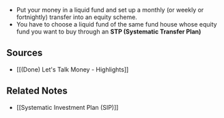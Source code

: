 - Put your money in a liquid fund and set up a monthly (or weekly or fortnightly) transfer into an equity scheme.
- You have to choose a liquid fund of the same fund house whose equity fund you want to buy through an **STP (Systematic Transfer Plan)**

## Sources
- [[(Done) Let's Talk Money - Highlights]]

## Related Notes
- [[Systematic Investment Plan (SIP)]]